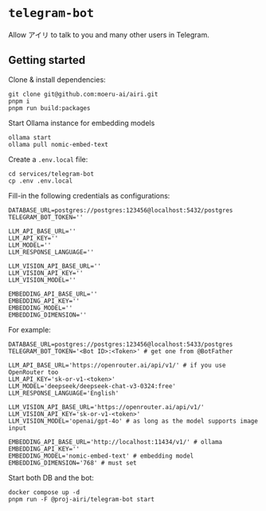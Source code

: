 # `telegram-bot`

Allow アイリ to talk to you and many other users in Telegram.

## Getting started

Clone & install dependencies:

```shell
git clone git@github.com:moeru-ai/airi.git
pnpm i
pnpm run build:packages
```

Start Ollama instance for embedding models

```shell
ollama start
ollama pull nomic-embed-text
```

Create a `.env.local` file:

```shell
cd services/telegram-bot
cp .env .env.local
```

Fill-in the following credentials as configurations:

```shell
DATABASE_URL=postgres://postgres:123456@localhost:5432/postgres
TELEGRAM_BOT_TOKEN=''

LLM_API_BASE_URL=''
LLM_API_KEY=''
LLM_MODEL=''
LLM_RESPONSE_LANGUAGE=''

LLM_VISION_API_BASE_URL=''
LLM_VISION_API_KEY=''
LLM_VISION_MODEL=''

EMBEDDING_API_BASE_URL=''
EMBEDDING_API_KEY=''
EMBEDDING_MODEL=''
EMBEDDING_DIMENSION=''
```

For example:

```shell
DATABASE_URL=postgres://postgres:123456@localhost:5433/postgres
TELEGRAM_BOT_TOKEN='<Bot ID>:<Token>' # get one from @BotFather

LLM_API_BASE_URL='https://openrouter.ai/api/v1/' # if you use OpenRouter too
LLM_API_KEY='sk-or-v1-<token>'
LLM_MODEL='deepseek/deepseek-chat-v3-0324:free'
LLM_RESPONSE_LANGUAGE='English'

LLM_VISION_API_BASE_URL='https://openrouter.ai/api/v1/'
LLM_VISION_API_KEY='sk-or-v1-<token>'
LLM_VISION_MODEL='openai/gpt-4o' # as long as the model supports image input

EMBEDDING_API_BASE_URL='http://localhost:11434/v1/' # ollama
EMBEDDING_API_KEY=''
EMBEDDING_MODEL='nomic-embed-text' # embedding model
EMBEDDING_DIMENSION='768' # must set
```

Start both DB and the bot:

```shell
docker compose up -d
pnpm run -F @proj-airi/telegram-bot start
```
